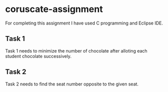 # coruscate-assignment

For completing this assignment I have used C programming and Eclipse IDE.

## Task 1
Task 1 needs to minimize the number of chocolate after alloting each student chocolate successively.

## Task 2
Task 2 needs to find the seat number opposite to the given seat.
